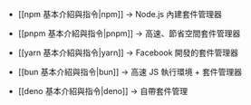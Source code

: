 - [[npm 基本介紹與指令|npm]] → Node.js 內建套件管理器
    
- [[pnpm 基本介紹與指令|pnpm]] → 高速、節省空間套件管理器
    
- [[yarn 基本介紹與指令|yarn]] → Facebook 開發的套件管理器
    
- [[bun 基本介紹與指令|bun]] → 高速 JS 執行環境 + 套件管理器
    
- [[deno 基本介紹與指令|deno]] → 自帶套件管理